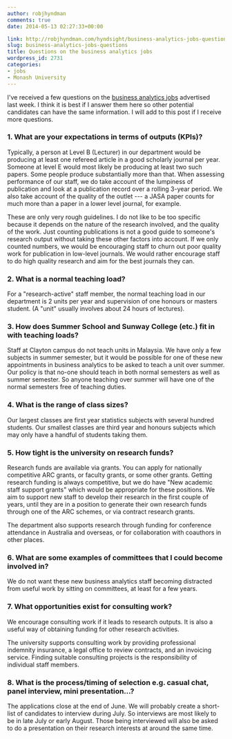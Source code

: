 ```yaml
---
author: robjhyndman
comments: true
date: 2014-05-13 02:27:33+00:00

link: http://robjhyndman.com/hyndsight/business-analytics-jobs-questions/
slug: business-analytics-jobs-questions
title: Questions on the business analytics jobs
wordpress_id: 2731
categories:
- jobs
- Monash University
---
```


I've received a few questions on the [business analytics jobs](http://robjhyndman.com/hyndsight/monash-business-analytics/) advertised last week. I think it is best if I answer them here so other potential candidates can have the same information. I will add to this post if I receive more questions.<!-- more -->



### 1. What are your expectations in terms of outputs (KPIs)?



Typically, a person at Level B (Lecturer) in our department would be producing at least one refereed article in a good scholarly journal per year. Someone at level E would most likely be producing at least two such papers. Some people produce substantially more than that. When assessing performance of our staff, we do take account of the lumpiness of publication and look at a publication record over a rolling 3-year period. We also take account of the quality of the outlet --- a JASA paper counts for much more than a paper in a lower level journal, for example.

These are only very rough guidelines. I do not like to be too specific because it depends on the nature of the research involved, and the quality of the work. Just counting publications is not a good guide to someone's research output without taking these other factors into account. If we only counted numbers, we would be encouraging staff to churn out poor quality work for publication in low-level journals. We would rather encourage staff to do high quality research and aim for the best journals they can.



### 2. What is a normal teaching load?



For a "research-active" staff member, the normal teaching load in our department is 2 units per year and supervision of one honours or masters student. (A "unit" usually involves about 24 hours of lectures).



### 3. How does Summer School and Sunway College (etc.) fit in with teaching loads?



Staff at Clayton campus do not teach units in Malaysia. We have only a few subjects in summer semester, but it would be possible for one of these new appointments in business analytics to be asked to teach a unit over summer. Our policy is that no-one should teach in both normal semesters as well as summer semester. So anyone teaching over summer will have one of the normal semesters free of teaching duties.



### 4. What is the range of class sizes?



Our largest classes are first year statistics subjects with several hundred students. Our smallest classes are third year and honours subjects which may only have a handful of students taking them.



### 5. How tight is the university on research funds?



Research funds are available via grants. You can apply for nationally competitive ARC grants, or faculty grants, or some other grants. Getting research funding is always competitive, but we do have "New academic staff support grants" which would be appropriate for these positions. We aim to support new staff to develop their research in the first couple of years, until they are in a position to generate their own research funds through one of the ARC schemes, or via contract research grants.

The department also supports research through funding for conference attendance in Australia and overseas, or for collaboration with coauthors in other places.



### 6. What are some examples of committees that I could become involved in?



We do not want these new business analytics staff becoming distracted from useful work by sitting on committees, at least for a few years.



### 7. What opportunities exist for consulting work?



We encourage consulting work if it leads to research outputs. It is also a useful way of obtaining funding for other research activities.

The university supports consulting work by providing professional indemnity insurance, a legal office to review contracts, and an invoicing service. Finding suitable consulting projects is the responsibility of individual staff members.



### 8. What is the process/timing of selection e.g. casual chat, panel interview, mini presentation…?



The applications close at the end of June. We will probably create a short-list of candidates to interview during July. So interviews are most likely to be in late July or early August. Those being interviewed will also be asked to do a presentation on their research interests at around the same time.
